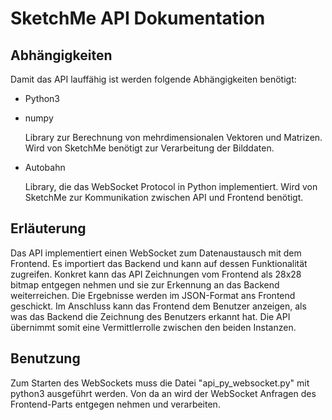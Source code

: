 # SketchMe API Dokumentation

## Abhängigkeiten

Damit das API lauffähig ist werden folgende Abhängigkeiten benötigt:

* Python3
* numpy

  Library zur Berechnung von mehrdimensionalen Vektoren und Matrizen. Wird von SketchMe benötigt zur Verarbeitung der Bilddaten.

* Autobahn

  Library, die das WebSocket Protocol in Python implementiert. Wird von SketchMe zur Kommunikation zwischen API und Frontend benötigt.

## Erläuterung

Das API implementiert einen WebSocket zum Datenaustausch mit dem Frontend. Es importiert das Backend und kann auf dessen Funktionalität zugreifen.
Konkret kann das API Zeichnungen vom Frontend als 28x28 bitmap entgegen nehmen und sie zur Erkennung an das Backend weiterreichen. Die Ergebnisse werden im JSON-Format ans Frontend geschickt.
Im Anschluss kann das Frontend dem Benutzer anzeigen, als was das Backend die Zeichnung des Benutzers erkannt hat. Die API übernimmt somit eine Vermittlerrolle zwischen den beiden Instanzen.

## Benutzung

Zum Starten des WebSockets muss die Datei "api_py_websocket.py" mit python3 ausgeführt werden.
Von da an wird der WebSocket Anfragen des Frontend-Parts entgegen nehmen und verarbeiten.
